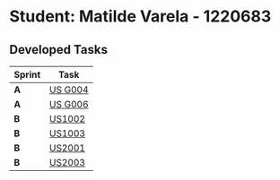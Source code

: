 # Student: Matilde Varela - 1220683

## Developed Tasks 

| Sprint | Task                              |
|--------|-----------------------------------|
| **A**  | [US G004](../us_g004/readme.md)   |
| **A**  | [US G006](../us_g006/readme.md)   |
| **B**  | [US1002](../SprintB/sb_us_1002/readme.md) |
| **B**  | [US1003](../SprintB/sb_us_1003/readme.md) |
| **B**  | [US2001](../SprintB/sb_us_2001/readme.md) |
| **B**  | [US2003](../SprintB/sb_us_2003/readme.md) |
